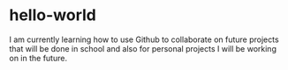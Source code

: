 # hello-world

I am currently learning how to use Github to collaborate on future projects that will be done in school and also for personal projects I will be working on in the future. 
